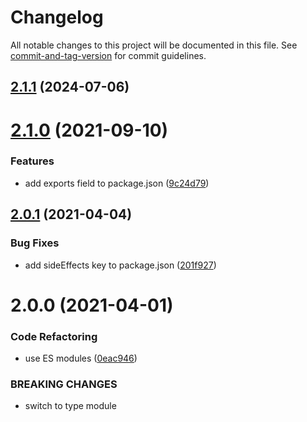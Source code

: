 # Changelog

All notable changes to this project will be documented in this file. See [commit-and-tag-version](https://github.com/absolute-version/commit-and-tag-version) for commit guidelines.

## [2.1.1](https://github.com/dmnsgn/auto-reload-page/compare/v2.1.0...v2.1.1) (2024-07-06)



# [2.1.0](https://github.com/dmnsgn/auto-reload-page/compare/v2.0.1...v2.1.0) (2021-09-10)


### Features

* add exports field to package.json ([9c24d79](https://github.com/dmnsgn/auto-reload-page/commit/9c24d79fcd52bee36523b7e7027034997334e0c9))



## [2.0.1](https://github.com/dmnsgn/auto-reload-page/compare/v2.0.0...v2.0.1) (2021-04-04)


### Bug Fixes

* add sideEffects key to package.json ([201f927](https://github.com/dmnsgn/auto-reload-page/commit/201f9275f1fd32eff8e1de730b77c9deaef6fbb3))



# 2.0.0 (2021-04-01)


### Code Refactoring

* use ES modules ([0eac946](https://github.com/dmnsgn/auto-reload-page/commit/0eac946453c4c2364b5a532aef04f6236511361a))


### BREAKING CHANGES

* switch to type module
